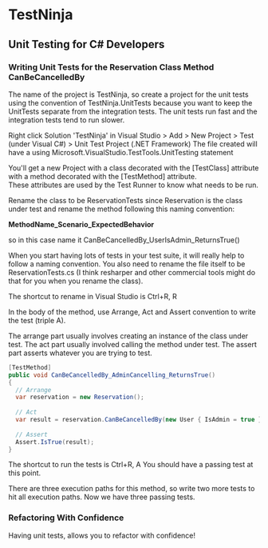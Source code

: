 # TestNinja
## Unit Testing for C# Developers

### Writing Unit Tests for the Reservation Class Method CanBeCancelledBy

The name of the project is TestNinja, so create a project for the unit tests using the convention of TestNinja.UnitTests because
you want to keep the UnitTests separate from the integration tests.  The unit tests run fast and the integration tests tend to run slower.

Right click Solution 'TestNinja' in Visual Studio > Add > New Project > Test (under Visual C#) > Unit Test Project (.NET Framework)
The file created will have a using Microsoft.VisualStudio.TestTools.UnitTesting statement

You'll get a new Project with a class decorated with the [TestClass] attribute with a method decorated with the [TestMethod] attribute.  
These attributes are used by the Test Runner to know what needs to be run. 

Rename the class to be ReservationTests since Reservation is the class under test and rename the method following this naming convention:

**MethodName_Scenario_ExpectedBehavior**

so in this case name it CanBeCancelledBy_UserIsAdmin_ReturnsTrue()

When you start having lots of tests in your test suite, it will really help to follow a naming convention.  You also need to rename the file
itself to be ReservationTests.cs (I think resharper and other commercial tools might do that for you when you rename the class).

The shortcut to rename in Visual Studio is Ctrl+R, R

In the body of the method, use Arrange, Act and Assert convention to write the test (triple A).

The arrange part usually involves creating an instance of the class under test.
The act part usually involved calling the  method under test.
The assert part asserts whatever you are trying to test.

``` c#
[TestMethod]
public void CanBeCancelledBy_AdminCancelling_ReturnsTrue()
{
  // Arrange
  var reservation = new Reservation();
  
  // Act
  var result = reservation.CanBeCancelledBy(new User { IsAdmin = true });
  
  // Assert
  Assert.IsTrue(result);
}
```

The shortcut to run the tests is Ctrl+R, A
You should have a passing test at this point.

There are three execution paths for this method, so write two more tests to hit all execution paths.
Now we have three passing tests.

### Refactoring With Confidence

Having unit tests, allows you to refactor with confidence!





